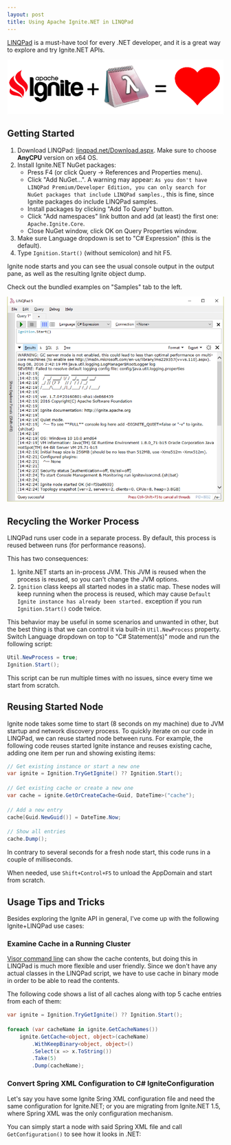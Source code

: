 ```yaml
---
layout: post
title: Using Apache Ignite.NET in LINQPad
---
```


[LINQPad](https://www.linqpad.net/) is a must-have tool for every .NET developer, and it is a great way to explore and try Ignite.NET APIs.

![LINQPad Logo](../images/ignite-linqpad.png)

## Getting Started

1. Download LINQPad: [linqpad.net/Download.aspx](https://www.linqpad.net/Download.aspx). Make sure to choose **AnyCPU** version on x64 OS.
2. Install Ignite.NET NuGet packages:
    * Press F4 (or click Query -> References and Properties menu).
    * Click "Add NuGet...". A warning may appear: `As you don't have LINQPad Premium/Developer Edition, you can only search for NuGet packages that include LINQPad samples.`, this is fine, since Ignite packages do include LINQPad samples.
    * Install packages by clicking "Add To Query" button.
    * Click "Add namespaces" link button and add (at least) the first one: `Apache.Ignite.Core`.
    * Close NuGet window, click OK on Query Properties window.
3. Make sure Language dropdown is set to "C# Expression" (this is the default).
4. Type `Ignition.Start()` (without semicolon) and hit F5.

Ignite node starts and you can see the usual console output in the output pane, as well as the resulting Ignite object dump.

Check out the bundled examples on "Samples" tab to the left.

![Ignite in LINQPad](../images/2016-08-08-Whats-New-In-Ignite-Net-1-7.1/linqpad-output.png)

## Recycling the Worker Process

LINQPad runs user code in a separate process. By default, this process is reused between runs (for performance reasons). 

This has two consequences:

1. Ignite.NET starts an in-process JVM. This JVM is reused when the process is reused, so you can't change the JVM options.
2. `Ignition` class keeps all started nodes in a static map. These nodes will keep running when the process is reused, which may cause `Default Ignite instance has already been started.` exception if you run `Ignition.Start()` code twice.

This behavior may be useful in some scenarios and unwanted in other, but the best thing is that we can control it via built-in `Util.NewProcess` property.
Switch Language dropdown on top to "C# Statement(s)" mode and run the following script:

```cs
Util.NewProcess = true;
Ignition.Start();
```

This script can be run multiple times with no issues, since every time we start from scratch.


## Reusing Started Node

Ignite node takes some time to start (8 seconds on my machine) due to JVM startup and network discovery process.
To quickly iterate on our code in LINQPad, we can reuse started node between runs. For example, the following code reuses started Ignite
instance and reuses existing cache, adding one item per run and showing existing items:

```cs
// Get existing instance or start a new one
var ignite = Ignition.TryGetIgnite() ?? Ignition.Start();

// Get existing cache or create a new one
var cache = ignite.GetOrCreateCache<Guid, DateTime>("cache");

// Add a new entry
cache[Guid.NewGuid()] = DateTime.Now;

// Show all entries
cache.Dump();
```

In contrary to several seconds for a fresh node start, this code runs in a couple of milliseconds.

When needed, use `Shift+Control+F5` to unload the AppDomain and start from scratch.


## Usage Tips and Tricks

Besides exploring the Ignite API in general, I've come up with the following Ignite+LINQPad use cases:

### Examine Cache in a Running Cluster

[Visor command line](https://apacheignite.readme.io/docs/command-line-interface) can show the cache contents,
but doing this in LINQPad is much more flexible and user friendly. Since we don't have any actual classes in the LINQPad script,
we have to use cache in binary mode in order to be able to read the contents.

The following code shows a list of all caches along with top 5 cache entries from each of them:

```cs
var ignite = Ignition.TryGetIgnite() ?? Ignition.Start();

foreach (var cacheName in ignite.GetCacheNames())
    ignite.GetCache<object, object>(cacheName)
        .WithKeepBinary<object, object>()
        .Select(x => x.ToString())
        .Take(5)
        .Dump(cacheName);
```

### Convert Spring XML Configuration to C# IgniteConfiguration

Let's say you have some Ignite Sring XML configuration file and need the same configuration for Ignite.NET; or you are migrating from
Ignite.NET 1.5, where Spring XML was the only configuration mechanism.

You can simply start a node with said Spring XML file and call `GetConfiguration()` to see how it looks in .NET:

